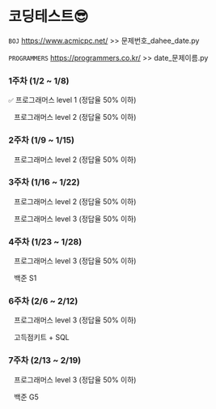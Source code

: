 # 코딩테스트😎

`BOJ` https://www.acmicpc.net/   >> 문제번호_dahee_date.py

`PROGRAMMERS` https://programmers.co.kr/   >> date_문제이름.py

### 1주차 (1/2 ~ 1/8)

`✅` 프로그래머스 level 1 (정답율 50% 이하)

` ` 프로그래머스 level 2 (정답율 50% 이하)

### 2주차 (1/9 ~ 1/15)

` ` 프로그래머스 level 2 (정답율 50% 이하)

### 3주차 (1/16 ~ 1/22)

` ` 프로그래머스 level 2 (정답율 50% 이하)

` ` 프로그래머스 level 3 (정답율 50% 이하)

### 4주차 (1/23 ~ 1/28)

` ` 프로그래머스 level 3 (정답율 50% 이하)

` ` 백준 S1

### 6주차 (2/6 ~ 2/12)

` ` 프로그래머스 level 3 (정답율 50% 이하)

` ` 고득점키트 + SQL

### 7주차 (2/13 ~ 2/19)

` ` 프로그래머스 level 3 (정답율 50% 이하)

` ` 백준 G5
